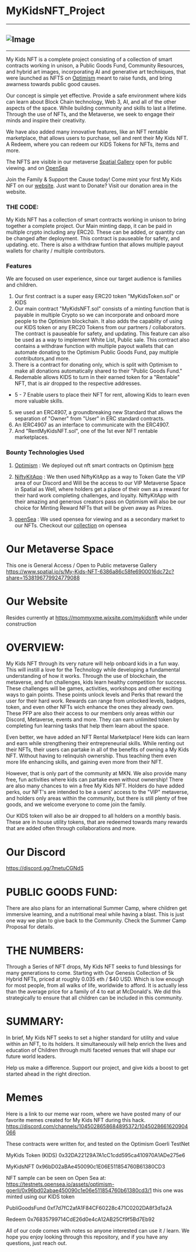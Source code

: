 # MyKidsNFT_Project

---

## <img src="https://media.discordapp.net/attachments/1045028659037216861/1049006246751121508/Screenshot.jpg?width=1343&amp;height=635" alt="Image"/>

---

My Kids NFT is a complete project consisting of a collection of smart contracts working in unison, a Public Goods Fund, Community Resources, and hybrid art images, incorporating AI and generative art techniques, that were launched as NFTS on [Optimism](https://www.optimism.io/) meant to raise funds, and bring awarness towards public good causes.

Our concept is simple yet effective.
Provide a safe environment where kids can learn about Block Chain technology, Web 3, AI, and all of the other aspects of the space. While building community and skills to last a lifetime. Through the use of NFTs, and the Metaverse, we seek to engage their minds and inspire their creativity.

We have also added many innovative features, like an NFT rentable marketplace, that allows users to purchase, sell and rent their My Kids NFT. A Redeem, where you can redeem our KIDS Tokens for NFTs, items and more.

The NFTS are visible in our metaverse [Spatial Gallery](https://www.spatial.io/s/My-Kids-NFT-6386a86c58fe6900016dc72c?share=1538196779924779088) open for public viewing. and on [OpenSea](https://testnets.opensea.io/assets/optimism-goerli/0x96bd02abae450090c1e06e511854760b61380cd3/1)

Join the Family & Support the Cause today! Come mint your first My Kids NFT on our [website](https://mommyxme.wixsite.com/mykidsnft).
Just want to Donate? Visit our donation area in the website.


### THE CODE:

My Kids NFT has a collection of smart contracts working in unison to bring together a complete project.
Our Main minting dapp, it can be paid in multiple crypto including any ERC20. These can be added, or quantity can be changed after deployment. This contract is pauseable for safety, and updating. etc. There is also a withdraw funtion that allows multiple payout wallets for charity / multiple contributors.

### Features

We are focused on user experience, since our target audience is families and children.

1. Our first contract is a super easy ERC20 token "MyKidsToken.sol" or KIDS
2. Our main contract "MyKidsNFT.sol" consists of a minting function that is payable in multiple Crypto so we can incorporate and onboard more people to the Optimism blockchain. It also adds the capablity of using our KIDS token or
   any ERC20 Tokens from our partners / collaborators. The contract is pauseable for safety, and updating. This feature can also be used as a way to implement White List, Public sale. This contract also contains a withdraw function with
   multiple payout wallets that can automate donating to the Optimism Public Goods Fund, pay multiple contributors,and more.
3. There is a contract for donating only, which is split with Optimism to make all donations automatically shared to their "Public Goods Fund."
4. Redemable allows KIDS to turn in their earned token for a "Rentable" NFT, that is air dropped to the respective addresses.
 - 5 - 7 Enable users to place their NFT for rent, allowing Kids to learn even more valuable skills.
5. we used an ERC4907, a groundbreaking new Standard that allows the separation of "Owner" from "User" in ERC standard contracts.
6. An IERC4907 as an interface to communicate with the ERC4907.
7. And "RentMyKidsNFT.sol", one of the 1st ever NFT rentable marketplaces.


### Bounty Technologies Used

1. [Optimism](https://www.optimism.io/)
   : We deployed out nft smart contracts on Optimism [here](https://blockscout.com/optimism/goerli/address/0x96bD02aBAe450090c1E06E511854760B61380CD3)

2. [NiftyKitApp](https://niftykit.com/)
   : We then used NiftyKitApp as a way to Token Gate the VIP area of our Discord and Will be the access to our VIP Metaverse Space in Spatial as Well, where holders get a place of their own as a reward for their hard work completing challenges, and loyalty.
   NiftyKitApp with their amazing and generous creators pass on Optimism will also be our choice for Minting Reward NFTs that will be given away as Prizes.

3. [openSea](https://www.opensea.io/)
   : We used opensea for viewing and as a secondary market to our NFTs. Checkout our [collection](https://testnets.opensea.io/assets/optimism-goerli/0x96bd02abae450090c1e06e511854760b61380cd3/1) on opensea

# Our Metaverse Space

This one is General Access / Open to Public metaverse Gallery
https://www.spatial.io/s/My-Kids-NFT-6386a86c58fe6900016dc72c?share=1538196779924779088

# Our Website

Resides currently at https://mommyxme.wixsite.com/mykidsnft while under construction

# OVERVIEW:

My Kids NFT through its very nature will help onboard kids in a fun way. This will instill a love for the Technology while developing a fundamental understanding of how it works. Through the use of blockchain, the metaverse, and fun challenges, kids learn healthy competition for success. These challenges will be games, activities, workshops and other exciting ways to gain points. These points unlock levels and Perks that reward the user for their hard work. Rewards can range from unlocked levels, badges, token, and even other NFTs wich enhance the ones they already own. These PFP are also their access to our members only areas within our Discord, Metaverse, events and more. They can earn unlimited token by completing fun learning tasks that help them learn about the space.

Even better, we have added an NFT Rental Marketplace! Here kids can learn and earn while strengthening their entrepreneurial skills. While renting out their NFTs, their users can partake in all of the benefits of owning a My Kids NFT. Without having to relinquish ownership. Thus teaching them even more life enhancing skills, and gaining even more from their NFT.

However, that is only part of the community at MKN. We also provide many free, fun activities where kids can partake even without ownership! There are also many chances to win a free My Kids NFT. Holders do have added perks, our NFT's are intended to be a users' access to the "VIP" metaverse, and holders only areas within the community, but there is still plenty of free goods, and we welcome everyone to come join the family.

Our KIDS token will also be air dropped to all holders on a monthly basis. These are in house utility tokens, that are redeemed towards many rewards that are added often through collaborations and more.

# Our Discord

https://discord.gg/7metuCGNdS

# PUBLIC GOODS FUND:

There are also plans for an international Summer Camp, where children get immersive learning, and a nutritional meal while having a blast. This is just one way we plan to give back to the Community. Check the Summer Camp Proposal for details.

# THE NUMBERS:

Through a Series of NFT drops, My Kids NFT seeks to fund blessings for many generations to come. Starting with Our Genesis Collection of 5k Hybrid NFTs, priced at roughly 0.035 eth / $40 USD. Which is low enough for most people, from all walks of life, worldwide to afford. It is actually less than the average price for a family of 4 to eat at McDonald's. We did this strategically to ensure that all children can be included in this community.

# SUMMARY:

In brief, My Kids NFT seeks to set a higher standard for utility and value within an NFT, to its holders. It simultaneously will help enrich the lives and education of Children through multi faceted venues that will shape our future world leaders.

Help us make a difference. Support our project, and give kids a boost to get started ahead in the right direction.

# Memes

Here is a link to our meme war room, where we have posted many of our favorite memes created for My Kids NFT during this hack. https://discord.com/channels/1045028658684895372/1045028661620904066

These contracts were written for, and tested on the Optimism Goerli TestNet

MyKids Token (KIDS)
0x32DA22129A7A1cC1cdd595ca410970A1ADe275e6

MyKidsNFT
0x96bD02aBAe450090c1E06E511854760B61380CD3

NFT sample can be seen on Open Sea at:
https://testnets.opensea.io/assets/optimism-goerli/0x96bd02abae450090c1e06e511854760b61380cd3/1
this one was minted using our KIDS token

PubliGoodsFund
0xf7d7fC2afA1F84CF60228c471C0202DA8f3d1a2A

Redeem
0x76835799714CdE26d0e4cA12AB25Cf9f5Bd7Eb92

All of our code comes with notes so anyone interested can use it / learn. We hope you enjoy looking through this repository, and if you have any questions, just reach out.
